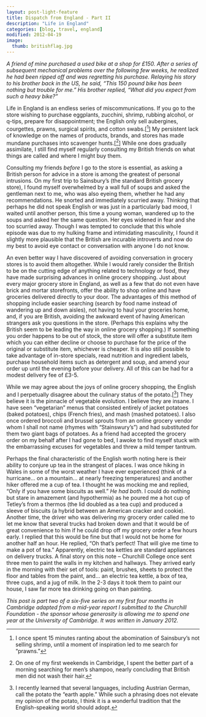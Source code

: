```yaml
---
layout: post-light-feature
title: Dispatch from England - Part II
description: "Life in England"
categories: [blog, travel, england]
modified: 2012-04-19
image:
  thumb: britishflag.jpg
---
```

<em>A friend of mine purchased a used bike at a shop for £150. After a series of subsequent mechanical problems over the following few weeks, he realized he had been ripped off and was regretting his purchase. Relaying his story to his brother back in the US, he said, “This 150 pound bike has been nothing but trouble for me.” His brother replied, “What did you expect from such a heavy bike?”</em>

Life in England is an endless series of miscommunications. If you go to the store wishing to purchase eggplants, zucchini, shrimp, rubbing alcohol, or q-tips, prepare for disappointment; the English only sell aubergines, courgettes, prawns, surgical spirits, and cotton swabs.[[^1]] My persistent lack of knowledge on the names of products, brands, and stores has made mundane purchases into scavenger hunts.[[^2]] While one does gradually assimilate, I still find myself regularly consulting my British friends on what things are called and where I might buy them.

Consulting my friends <em>before</em> I go to the store is essential, as asking a British person for advice in a store is among the greatest of personal intrusions. On my first trip to Sainsbury’s (the standard British grocery store), I found myself overwhelmed by a wall full of soups and asked the gentleman next to me, who was also eyeing them, whether he had any recommendations. He snorted and immediately scurried away. Thinking that perhaps he did not speak English or was just in a particularly bad mood, I waited until another person, this time a young woman, wandered up to the soups and asked her the same question. Her eyes widened in fear and she too scurried away. Though I was tempted to conclude that this whole episode was due to my hulking frame and intimidating masculinity, I found it slightly more plausible that the British are incurable introverts and now do my best to avoid eye contact or conversation with anyone I do not know.

An even better way I have discovered of avoiding conversation in grocery stores is to avoid them altogether. While I would rarely consider the British to be on the cutting edge of anything related to technology or food, they have made surprising advances in online grocery shopping. Just about every major grocery store in England, as well as a few that do not even have brick and mortar storefronts, offer the ability to shop online and have groceries delivered directly to your door. The advantages of this method of shopping include easier searching (search by food name instead of wandering up and down aisles), not having to haul your groceries home, and, if you are British, avoiding the awkward event of having American strangers ask you questions in the store. (Perhaps this explains why the British seem to be leading the way in online grocery shopping.) If something you order happens to be out of stock, the store will offer a substitute item which you can either decline or choose to purchase for the price of the original or substitute item, whichever is cheaper. It is also still possible to take advantage of in-store specials, read nutrition and ingredient labels, purchase household items such as detergent and soup, and amend your order up until the evening before your delivery. All of this can be had for a modest delivery fee of £3-5.

While we may agree about the joys of online grocery shopping, the English and I perpetually disagree about the culinary status of the potato.[[^3]] They believe it is the pinnacle of vegetable evolution. I believe they are insane. I have seen “vegetarian” menus that consisted entirely of jacket potatoes (baked potatoes), chips (French fries), and mash (mashed potatoes). I also once ordered broccoli and brussel sprouts from an online grocery vendor whom I shall not name (rhymes with “Stainswury’s”) and had substituted for them two giant bags of potatoes. As a friend had accepted the grocery order on my behalf after I had gone to bed, I awoke to find myself stuck with the embarrassing excuses for vegetables and threw a mild temper tantrum.

Perhaps the final characteristic of the English worth noting here is their ability to conjure up tea in the strangest of places. I was once hiking in Wales in some of the worst weather I have ever experienced (think of a hurricane... on a mountain... at nearly freezing temperatures) and another hiker offered me a cup of tea. I thought he was mocking me and replied, “Only if you have some biscuits as well.” <em>He had both</em>. I could do nothing but stare in amazement (and hypothermia) as he poured me a hot cup of Tetley’s from a thermos (the lid doubled as a tea cup) and produced a sleeve of biscuits (a hybrid between an American cracker and cookie). Another time, the driver who was delivering my grocery order called me to let me know that several trucks had broken down and that it would be of great convenience to him if he could drop off my grocery order a few hours early. I replied that this would be fine but that I would not be home for another half an hour. He replied, “Oh that’s perfect! That will give me time to make a pot of tea.” Apparently, electric tea kettles are standard appliances on delivery trucks. A final story on this note – Churchill College once sent three men to paint the walls in my kitchen and hallways. They arrived early in the morning with their set of tools: paint, brushes, sheets to protect the floor and tables from the paint, and... an electric tea kettle, a box of tea, three cups, and a jug of milk. In the 2-3 days it took them to paint our house, I saw far more tea drinking going on than painting.

<em>This post is part two of a six-five series on my first four months in Cambridge adapted from a mid-year report I submitted to the Churchill Foundation - the sponsor whose generosity is allowing me to spend one year at the University of Cambridge. It was written in January 2012.</em>

[^1]: I once spent 15 minutes ranting about the abomination of Sainsbury’s not selling shrimp, until a moment of inspiration led to me search for “prawns.”
[^2]: On one of my first weekends in Cambridge, I spent the better part of a morning searching for men’s shampoo, nearly concluding that British men did not wash their hair.
[^3]: I recently learned that several languages, including Austrian German, call the potato the “earth apple.” While such a phrasing does not elevate my opinion of the potato, I think it is a wonderful tradition that the English-speaking world should adopt.